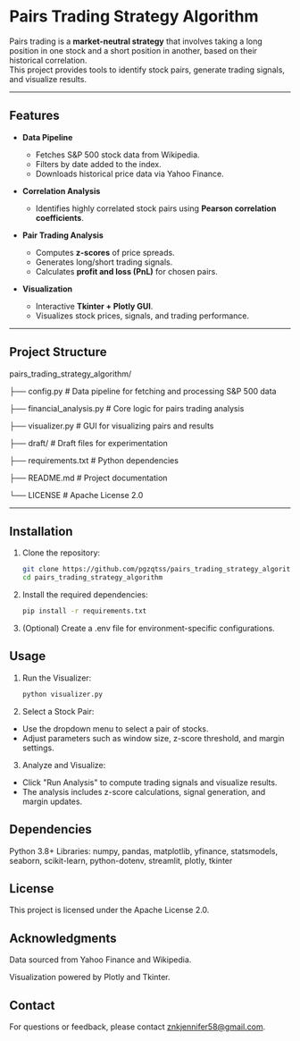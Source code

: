 # Pairs Trading Strategy Algorithm

Pairs trading is a **market-neutral strategy** that involves taking a long position in one stock and a short position in another, based on their historical correlation.  
This project provides tools to identify stock pairs, generate trading signals, and visualize results.

---

## Features
- **Data Pipeline**  
  - Fetches S&P 500 stock data from Wikipedia.  
  - Filters by date added to the index.  
  - Downloads historical price data via Yahoo Finance.  

- **Correlation Analysis**  
  - Identifies highly correlated stock pairs using **Pearson correlation coefficients**.  

- **Pair Trading Analysis**  
  - Computes **z-scores** of price spreads.  
  - Generates long/short trading signals.  
  - Calculates **profit and loss (PnL)** for chosen pairs.  

- **Visualization**  
  - Interactive **Tkinter + Plotly GUI**.  
  - Visualizes stock prices, signals, and trading performance.  

---

## Project Structure
pairs_trading_strategy_algorithm/

├── config.py # Data pipeline for fetching and processing S&P 500 data

├── financial_analysis.py # Core logic for pairs trading analysis

├── visualizer.py # GUI for visualizing pairs and results

├── draft/ # Draft files for experimentation

├── requirements.txt # Python dependencies

├── README.md # Project documentation

└── LICENSE # Apache License 2.0


---

##  Installation

1. Clone the repository:
   ```bash
   git clone https://github.com/pgzqtss/pairs_trading_strategy_algorithm.git
   cd pairs_trading_strategy_algorithm
2. Install the required dependencies:
   ```bash
   pip install -r requirements.txt
3. (Optional) Create a .env file for environment-specific configurations.

## Usage
1. Run the Visualizer:
    ```bash
   python visualizer.py
2. Select a Stock Pair:
- Use the dropdown menu to select a pair of stocks.
- Adjust parameters such as window size, z-score threshold, and margin settings.
3. Analyze and Visualize:
- Click "Run Analysis" to compute trading signals and visualize results.
- The analysis includes z-score calculations, signal generation, and margin updates.


## Dependencies
Python 3.8+
Libraries: numpy, pandas, matplotlib, yfinance, statsmodels, seaborn, scikit-learn, python-dotenv, streamlit, plotly, tkinter
## License
This project is licensed under the Apache License 2.0.

## Acknowledgments
Data sourced from Yahoo Finance and Wikipedia.

Visualization powered by Plotly and Tkinter.
## Contact
For questions or feedback, please contact znkjennifer58@gmail.com.
